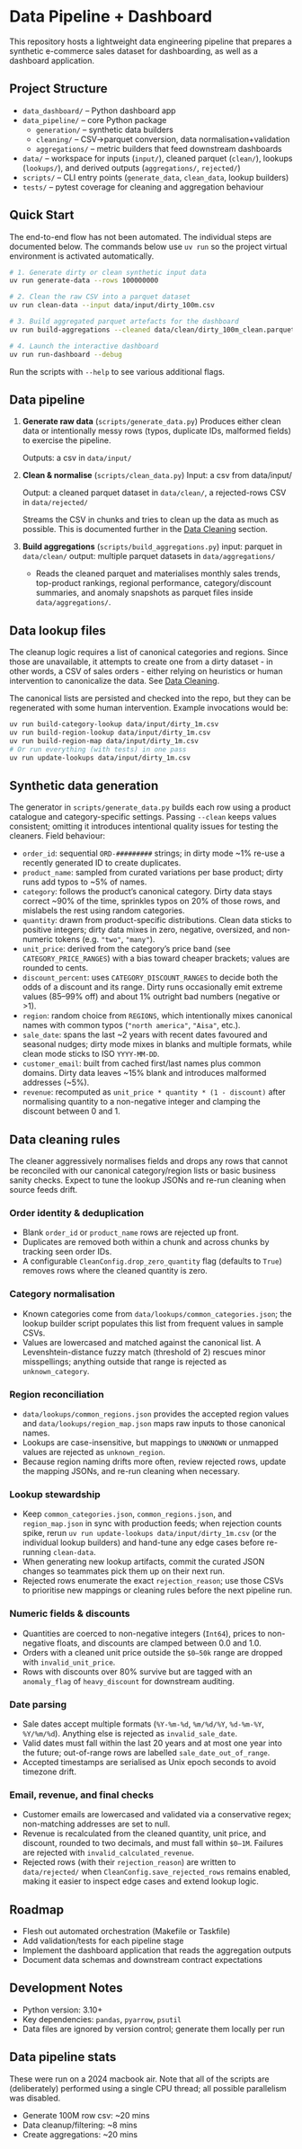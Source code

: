 # Data Pipeline + Dashboard

This repository hosts a lightweight data engineering pipeline that prepares a
synthetic e-commerce sales dataset for dashboarding, as well as a dashboard
application.

## Project Structure

- `data_dashboard/` – Python dashboard app
- `data_pipeline/` – core Python package
  - `generation/` – synthetic data builders
  - `cleaning/` – CSV->parquet conversion, data normalisation+validation
  - `aggregations/` – metric builders that feed downstream dashboards
- `data/` – workspace for inputs (`input/`), cleaned parquet (`clean/`), lookups (`lookups/`), and derived outputs (`aggregations/`, `rejected/`)
- `scripts/` – CLI entry points (`generate_data`, `clean_data`, lookup builders)
- `tests/` – pytest coverage for cleaning and aggregation behaviour

## Quick Start

The end-to-end flow has not been automated. The individual steps are documented below.
The commands below use `uv run` so the project virtual environment is activated automatically.

```bash
# 1. Generate dirty or clean synthetic input data
uv run generate-data --rows 100000000

# 2. Clean the raw CSV into a parquet dataset
uv run clean-data --input data/input/dirty_100m.csv

# 3. Build aggregated parquet artefacts for the dashboard
uv run build-aggregations --cleaned data/clean/dirty_100m_clean.parquet

# 4. Launch the interactive dashboard
uv run run-dashboard --debug
```

Run the scripts with `--help` to see various additional flags.

## Data pipeline

1. **Generate raw data** (`scripts/generate_data.py`)
     Produces either clean data or intentionally messy rows (typos, duplicate IDs, malformed fields) to exercise the pipeline.

     Outputs: a csv in `data/input/`
2. **Clean & normalise** (`scripts/clean_data.py`)
     Input: a csv from data/input/

     Output: 
        a cleaned parquet dataset in `data/clean/`,
        a rejected-rows CSV in `data/rejected/`

     Streams the CSV in chunks and tries to clean up the data as much as possible. This is documented further in the [Data Cleaning](#data-cleaning) section.

3. **Build aggregations** (`scripts/build_aggregations.py`)
    input: parquet in `data/clean/`
    output: multiple parquet datasets in `data/aggregations/`

   - Reads the cleaned parquet and materialises monthly sales trends, top-product rankings, regional
     performance, category/discount summaries, and anomaly snapshots as parquet files inside
     `data/aggregations/`.

## Data lookup files

The cleanup logic requires a list of canonical categories and regions. Since those are unavailable, it attempts to
create one from a dirty dataset - in other words, a CSV of sales orders - either relying on heuristics or human
intervention to canonicalize the data. See [Data Cleaning](#data-cleaning).

The canonical lists are persisted and checked into the repo, but they can be regenerated with some human intervention.
Example invocations would be:
```bash
uv run build-category-lookup data/input/dirty_1m.csv
uv run build-region-lookup data/input/dirty_1m.csv
uv run build-region-map data/input/dirty_1m.csv
# Or run everything (with tests) in one pass
uv run update-lookups data/input/dirty_1m.csv
```

## Synthetic data generation

The generator in `scripts/generate_data.py` builds each row using a product catalogue and
category-specific settings. Passing `--clean` keeps values consistent; omitting it introduces
intentional quality issues for testing the cleaners. Field behaviour:

- `order_id`: sequential `ORD-#########` strings; in dirty mode ~1% re-use a recently generated ID to create duplicates.
- `product_name`: sampled from curated variations per base product; dirty runs add typos to ~5% of names.
- `category`: follows the product’s canonical category. Dirty data stays correct ~90% of the time, sprinkles typos on 20% of those rows, and mislabels the rest using random categories.
- `quantity`: drawn from product-specific distributions. Clean data sticks to positive integers; dirty data mixes in zero, negative, oversized, and non-numeric tokens (e.g. `"two"`, `"many"`).
- `unit_price`: derived from the category’s price band (see `CATEGORY_PRICE_RANGES`) with a bias toward cheaper brackets; values are rounded to cents.
- `discount_percent`: uses `CATEGORY_DISCOUNT_RANGES` to decide both the odds of a discount and its range. Dirty runs occasionally emit extreme values (85–99% off) and about 1% outright bad numbers (negative or >1).
- `region`: random choice from `REGIONS`, which intentionally mixes canonical names with common typos (`"north america"`, `"Aisa"`, etc.).
- `sale_date`: spans the last ~2 years with recent dates favoured and seasonal nudges; dirty mode mixes in blanks and multiple formats, while clean mode sticks to ISO `YYYY-MM-DD`.
- `customer_email`: built from cached first/last names plus common domains. Dirty data leaves ~15% blank and introduces malformed addresses (~5%).
- `revenue`: recomputed as `unit_price * quantity * (1 - discount)` after normalising quantity to a non-negative integer and clamping the discount between 0 and 1.


## <a name="data-cleaning">Data cleaning rules</a>

The cleaner aggressively normalises fields and drops any rows that cannot be reconciled
with our canonical category/region lists or basic business sanity checks. Expect to tune
the lookup JSONs and re-run cleaning when source feeds drift.

### Order identity & deduplication

- Blank `order_id` or `product_name` rows are rejected up front.
- Duplicates are removed both within a chunk and across chunks by tracking seen order IDs.
- A configurable `CleanConfig.drop_zero_quantity` flag (defaults to `True`) removes rows where the cleaned quantity is zero.

### Category normalisation

- Known categories come from `data/lookups/common_categories.json`; the lookup builder script populates this list from frequent values in sample CSVs.
- Values are lowercased and matched against the canonical list. A Levenshtein-distance fuzzy match (threshold of 2) rescues minor misspellings; anything outside that range is rejected as `unknown_category`.

### Region reconciliation

- `data/lookups/common_regions.json` provides the accepted region values and `data/lookups/region_map.json` maps raw inputs to those canonical names.
- Lookups are case-insensitive, but mappings to `UNKNOWN` or unmapped values are rejected as `unknown_region`.
- Because region naming drifts more often, review rejected rows, update the mapping JSONs, and re-run cleaning when necessary.

### Lookup stewardship

- Keep `common_categories.json`, `common_regions.json`, and `region_map.json` in sync with production feeds; when rejection counts spike, rerun `uv run update-lookups data/input/dirty_1m.csv` (or the individual lookup builders) and hand-tune any edge cases before re-running `clean-data`.
- When generating new lookup artifacts, commit the curated JSON changes so teammates pick them up on their next run.
- Rejected rows enumerate the exact `rejection_reason`; use those CSVs to prioritise new mappings or cleaning rules before the next pipeline run.

### Numeric fields & discounts

- Quantities are coerced to non-negative integers (`Int64`), prices to non-negative floats, and discounts are clamped between 0.0 and 1.0.
- Orders with a cleaned unit price outside the `$0–50k` range are dropped with `invalid_unit_price`.
- Rows with discounts over 80% survive but are tagged with an `anomaly_flag` of `heavy_discount` for downstream auditing.

### Date parsing

- Sale dates accept multiple formats (`%Y-%m-%d`, `%m/%d/%Y`, `%d-%m-%Y`, `%Y/%m/%d`). Anything else is rejected as `invalid_sale_date`.
- Valid dates must fall within the last 20 years and at most one year into the future; out-of-range rows are labelled `sale_date_out_of_range`.
- Accepted timestamps are serialised as Unix epoch seconds to avoid timezone drift.

### Email, revenue, and final checks

- Customer emails are lowercased and validated via a conservative regex; non-matching addresses are set to null.
- Revenue is recalculated from the cleaned quantity, unit price, and discount, rounded to two decimals, and must fall within `$0–1M`. Failures are rejected with `invalid_calculated_revenue`.
- Rejected rows (with their `rejection_reason`) are written to `data/rejected/` when `CleanConfig.save_rejected_rows` remains enabled, making it easier to inspect edge cases and extend lookup logic.



## Roadmap

- Flesh out automated orchestration (Makefile or Taskfile)
- Add validation/tests for each pipeline stage
- Implement the dashboard application that reads the aggregation outputs
- Document data schemas and downstream contract expectations

## Development Notes

- Python version: 3.10+
- Key dependencies: `pandas`, `pyarrow`, `psutil`
- Data files are ignored by version control; generate them locally per run

## Data pipeline stats

These were run on a 2024 macbook air. Note that all of the scripts are (deliberately) performed using a single CPU thread; all
possible parallelism was disabled.

- Generate 100M row csv: ~20 mins
- Data cleanup/filtering: ~8 mins
- Create aggregations: ~20 mins
